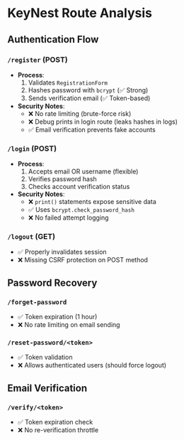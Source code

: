 # KeyNest Route Analysis

## Authentication Flow
### `/register` (POST)
- **Process**:
  1. Validates `RegistrationForm`
  2. Hashes password with `bcrypt` (✅ Strong)
  3. Sends verification email (✅ Token-based)
- **Security Notes**:
  - ❌ No rate limiting (brute-force risk)
  - ❌ Debug prints in login route (leaks hashes in logs)
  - ✅ Email verification prevents fake accounts

### `/login` (POST)
- **Process**:
  1. Accepts email OR username (flexible)
  2. Verifies password hash
  3. Checks account verification status
- **Security Notes**:
  - ❌ `print()` statements expose sensitive data
  - ✅ Uses `bcrypt.check_password_hash`
  - ❌ No failed attempt logging

### `/logout` (GET)
- ✅ Properly invalidates session
- ❌ Missing CSRF protection on POST method

## Password Recovery
### `/forget-password`
- ✅ Token expiration (1 hour)
- ❌ No rate limiting on email sending

### `/reset-password/<token>`
- ✅ Token validation
- ❌ Allows authenticated users (should force logout)

## Email Verification
### `/verify/<token>`
- ✅ Token expiration check
- ❌ No re-verification throttle